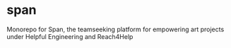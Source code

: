 # span
Monorepo for Span, the teamseeking platform for empowering art projects under Helpful Engineering and Reach4Help
